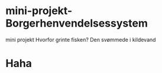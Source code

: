 # mini-projekt-Borgerhenvendelsessystem
mini projekt
Hvorfor grinte fisken?
Den svømmede i kildevand


# Haha 
